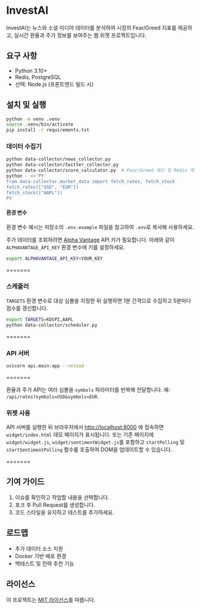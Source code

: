 # InvestAI

InvestAI는 뉴스와 소셜 미디어 데이터를 분석하여 시장의 Fear/Greed 지표를 제공하고,
실시간 환율과 주가 정보를 보여주는 웹 위젯 프로젝트입니다.

## 요구 사항
- Python 3.10+
- Redis, PostgreSQL
- 선택: Node.js (프론트엔드 빌드 시)

## 설치 및 실행
```bash
python -m venv .venv
source .venv/bin/activate
pip install -r requirements.txt
```

### 데이터 수집기
```bash
python data-collector/news_collector.py
python data-collector/twitter_collector.py
python data-collector/score_calculator.py  # Fear/Greed 계산 및 Redis 캐시
python - <<'PY'
from data-collector.market_data import fetch_rates, fetch_stock
fetch_rates(["USD", "EUR"])
fetch_stock(["AAPL"])
PY
```

#### 환경 변수

환경 변수 예시는 저장소의 `.env.example` 파일을 참고하여 `.env`로 복사해 사용하세요.

주가 데이터를 조회하려면 [Alpha Vantage](https://www.alphavantage.co/) API 키가 필요합니다.
아래와 같이 `ALPHAVANTAGE_API_KEY` 환경 변수에 키를 설정하세요.

```bash
export ALPHAVANTAGE_API_KEY=YOUR_KEY
```

=======


### 스케줄러
`TARGETS` 환경 변수로 대상 심볼을 지정한 뒤 실행하면 1분 간격으로 수집하고 5분마다 점수를 갱신합니다.
```bash
export TARGETS=KOSPI,AAPL
python data-collector/scheduler.py
```

=======



### API 서버
```bash
uvicorn api.main:app --reload
```


=======

환율과 주가 API는 여러 심볼을 `symbols` 파라미터를 반복해 전달합니다. 예: `/api/rates?symbols=USD&symbols=EUR`.

### 위젯 사용
API 서버를 실행한 뒤 브라우저에서 [http://localhost:8000](http://localhost:8000) 에 접속하면 `widget/index.html` 데모 페이지가 표시됩니다.
또는 기존 페이지에 `widget/widget.js`, `widget/sentimentWidget.js`를 포함하고
`startPolling` 및 `startSentimentPolling` 함수를 호출하여 DOM을 업데이트할 수 있습니다.

=======



## 기여 가이드
1. 이슈를 확인하고 작업할 내용을 선택합니다.
2. 포크 후 Pull Request를 생성합니다.
3. 코드 스타일을 유지하고 테스트를 추가하세요.

## 로드맵
- 추가 데이터 소스 지원
- Docker 기반 배포 환경
- 백테스트 및 전략 추천 기능

## 라이선스
이 프로젝트는 [MIT 라이선스](LICENSE)를 따릅니다.

